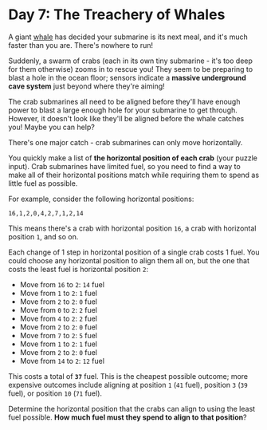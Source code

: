 # Day 7: The Treachery of Whales
A giant [whale](https://en.wikipedia.org/wiki/Sperm_whale) has decided your submarine is its next meal, and it's much 
faster than you are. There's nowhere to run!

Suddenly, a swarm of crabs (each in its own tiny submarine - it's too deep for them otherwise) zooms in to rescue you! 
They seem to be preparing to blast a hole in the ocean floor; sensors indicate a **massive underground cave system** just 
beyond where they're aiming!

The crab submarines all need to be aligned before they'll have enough power to blast a large enough hole for your 
submarine to get through. However, it doesn't look like they'll be aligned before the whale catches you! Maybe you can 
help?

There's one major catch - crab submarines can only move horizontally.

You quickly make a list of **the horizontal position of each crab** (your puzzle input). Crab submarines have limited 
fuel, so you need to find a way to make all of their horizontal positions match while requiring them to spend as little 
fuel as possible.

For example, consider the following horizontal positions:
```
16,1,2,0,4,2,7,1,2,14
```
This means there's a crab with horizontal position `16`, a crab with horizontal position `1`, and so on.

Each change of 1 step in horizontal position of a single crab costs 1 fuel. You could choose any horizontal position to 
align them all on, but the one that costs the least fuel is horizontal position `2`:
* Move from `16` to `2`: `14` fuel
* Move from `1` to `2`: `1` fuel
* Move from `2` to `2`: `0` fuel
* Move from `0` to `2`: `2` fuel
* Move from `4` to `2`: `2` fuel
* Move from `2` to `2`: `0` fuel
* Move from `7` to `2`: `5` fuel
* Move from `1` to `2`: `1` fuel
* Move from `2` to `2`: `0` fuel
* Move from `14` to `2`: `12` fuel

This costs a total of **`37`** fuel. This is the cheapest possible outcome; more expensive outcomes include aligning at 
position `1` (`41` fuel), position `3` (`39` fuel), or position `10` (`71` fuel).

Determine the horizontal position that the crabs can align to using the least fuel possible. **How much fuel must they 
spend to align to that position**?
